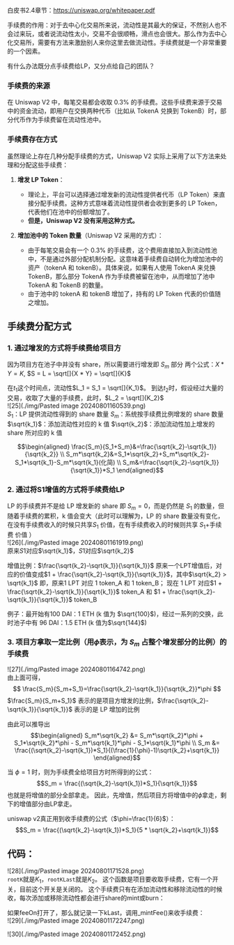 白皮书2.4章节：https://uniswap.org/whitepaper.pdf

手续费的作用：对于去中心化交易所来说，流动性是其最大的保证，不然别人也不会过来玩，或者说流动性太小，交易不会很顺畅，滑点也会很大。那么作为去中心化交易所，需要有方法来激励别人来你这里去做流动性。手续费就是一个非常重要的一个因素。

有什么办法既分点手续费给LP，又分点给自己的团队？

### 手续费的来源
在 Uniswap V2 中，每笔交易都会收取 0.3% 的手续费。这些手续费来源于交易中的资金流动，即用户在交换两种代币（比如从 TokenA 兑换到 TokenB）时，部分代币作为手续费留在流动性池中。

### 手续费存在方式
虽然理论上存在几种分配手续费的方式，Uniswap V2 实际上采用了以下方法来处理和分配这些手续费：
1. **增发 LP Token**：
   - 理论上，平台可以选择通过增发新的流动性提供者代币（LP Token）来直接分配手续费。这种方式意味着流动性提供者会收到更多的 LP Token，代表他们在池中的份额增加了。
   - **但是，Uniswap V2 没有采用这种方式。**

2. **增加池中的 Token 数量**（Uniswap V2 采用的方式）：
   - 由于每笔交易会有一个 0.3% 的手续费，这个费用直接加入到流动性池中，不是通过外部分配机制分配。这意味着手续费自动转化为增加池中的资产（tokenA 和 tokenB）。具体来说，如果有人使用 TokenA 来兑换 TokenB，那么部分 TokenA 作为手续费被留在池中，从而增加了池中 TokenA 和 TokenB 的数量。
   - 由于池中的 tokenA 和 tokenB 增加了，持有的 LP Token 代表的价值随之增加。

## 手续费分配方式
### 1. 通过增发的方式将手续费给项目方
因为项目方在池子中并没有 share，所以需要进行增发即 $S_m$ 部分
两个公式：$X * Y = K$,    $S = L = \sqrt[]{X * Y} = \sqrt[]{K}$

在$t_1$这个时间点，流动性$L_1 = S_1 = \sqrt[]{K_1}$。
到达$t_2$时，假设经过大量的交易，收取了大量的手续费，此时，$L_2 = \sqrt[]{K_2}$  
![25](./img/Pasted image 20240801160539.png)  
$S_1$：LP 提供流动性得到的 share 数量 
$S_m$：系统按手续费比例增发的 share 数量
$\sqrt{k_1}$：添加流动性对应的 k 值 
$\sqrt{k_2}$：添加流动性加上增发的 share 所对应的 k 值

$$\begin{aligned} \frac{S_m}{S_1+S_m}&=\frac{\sqrt{k_2}-\sqrt{k_1}}{\sqrt{k_2}} \\ S_m*\sqrt{k_2}&=S_1*\sqrt{k_2}+S_m*\sqrt{k_2}-S_1*\sqrt{k_1}-S_m*\sqrt{k_1}(化简) \\ S_m&=\frac{\sqrt{k_2}-\sqrt{k_1}}{\sqrt{k_1}}*S_1 \end{aligned}$$

### 2. 通过将S1增值的方式将手续费给LP
LP 的手续费并不是给 LP 增发新的 share 即 $S_m=0$，而是仍然是 $S_1$ 的数量，但随着手续费的累积，k 值会变大（此时可以理解为，LP 的 share 数量没有变化，在没有手续费收入的时候只共享$S_1$ 价值，在有手续费收入的时候则共享 $S_1$+手续费 价值 ）  
![26](./img/Pasted image 20240801161919.png)  
原来$S1$对应$\sqrt{k_1}$，$S1$对应$\sqrt{k_2}$

增值比例：$\frac{\sqrt{k_2}-\sqrt{k_1}}{\sqrt{k_1}}$
原来一个LPT增值后，对应的价值变成$1 + \frac{\sqrt{k_2}-\sqrt{k_1}}{\sqrt{k_1}}$，其中$\sqrt{k_2} > \sqrt{k_1}$
即，原来1 LPT 对应 1 token_A 和 1 token_B；
现在 1 LPT 对应$1 + \frac{\sqrt{k_2}-\sqrt{k_1}}{\sqrt{k_1}}$ token_A 和 $1 + \frac{\sqrt{k_2}-\sqrt{k_1}}{\sqrt{k_1}}$ token_B

例子：最开始有100 DAI：1 ETH (k 值为 $\sqrt{100}$)，经过一系列的交换，此时池子中有 96 DAI：1.5 ETH (k 值为$\sqrt{144}$)

### 3. 项目方拿取一定比例（用$\phi$表示，为 $S_m$ 占整个增发部分的比例）的手续费

![27](./img/Pasted image 20240801164742.png)  
由上面可得，
$$ \frac{S_m}{S_m+S_1}=\frac{\sqrt{k_2}-\sqrt{k_1}}{\sqrt{k_2}}*\phi $$
$\frac{S_m}{S_m+S_1}$ 表示的是项目方增发的比例，$\frac{\sqrt{k_2}-\sqrt{k_1}}{\sqrt{k_1}}$ 表示的是 LP 增加的比例

由此可以推导出
$$\begin{aligned} S_m*\sqrt{k_2} &= S_m*\sqrt{k_2}*\phi + S_1*\sqrt{k_2}*\phi - S_m*\sqrt{k_1}*\phi - S_1*\sqrt{k_1}*\phi \\ S_m &= \frac{(\sqrt{k_2}-\sqrt{k_1})*S_1}{(\frac{1}{\phi}-1)\sqrt{k_2}+\sqrt{k_1}} \end{aligned}$$

当 $\phi=1$ 时，则为手续费全给项目方时所得到的公式：
$$S_m = \frac{(\sqrt{k_2}-\sqrt{k_1})*S_1}{\sqrt{k_1}}$$
也就是将增值的部分全部拿走。
因此，先增值，然后项目方将增值中的$\phi$拿走，剩下的增值部分由LP拿走。

uniswap v2真正用到收手续费的公式（$\phi=\frac{1}{6}$）：
$$S_m = \frac{(\sqrt{k_2}-\sqrt{k_1})*S_1}{5 * \sqrt{k_2}+\sqrt{k_1}}$$

## 代码：
![28](./img/Pasted image 20240801171528.png)  
`rootK`就是$K_1$，`rootKLast`就是$K_2$。
这个函数是项目要收取手续费，它有一个开关，目前这个开关是关闭的。
这个手续费只有在添加流动性和移除流动性的时候收，每次添加或移除流动性都会进行share的mint或burn：

如果feeOn打开了，那么就记录一下kLast，调用_mintFee()来收手续费：  
![29](./img/Pasted image 20240801172247.png)  

![30](./img/Pasted image 20240801172452.png)  








